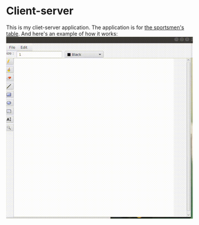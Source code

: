 # Сlient-server
This is my cliet-server application. The application is for [the sportsmen's table](https://github.com/KlevcevichAV/Sportsmen-sTable). And here's an example of how it works:
![](./example/example.gif)
